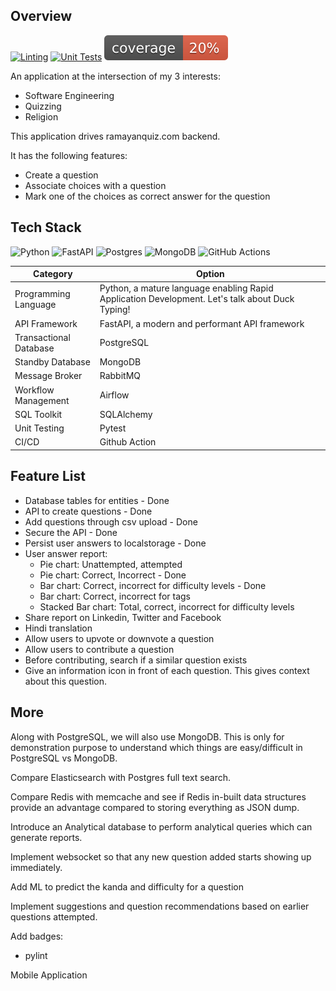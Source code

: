 ## Overview

[![Linting](https://github.com/akshar-raaj/ramayanquiz/actions/workflows/linting.yml/badge.svg)](https://github.com/akshar-raaj/ramayanquiz/actions/workflows/linting.yml)  [![Unit Tests](https://github.com/akshar-raaj/ramayanquiz/actions/workflows/unit_tests.yml/badge.svg)](https://github.com/akshar-raaj/ramayanquiz/actions/workflows/unit_tests.yml) [![Test Coverage](https://github.com/akshar-raaj/ramayanquiz/blob/master/coverage.svg)](https://github.com/akshar-raaj/ramayanquiz/actions/workflows/code_coverage.yml)

An application at the intersection of my 3 interests:
- Software Engineering
- Quizzing
- Religion

This application drives ramayanquiz.com backend.

It has the following features:
- Create a question
- Associate choices with a question
- Mark one of the choices as correct answer for the question

## Tech Stack

![Python](https://img.shields.io/badge/python-3670A0?style=for-the-badge&logo=python&logoColor=ffdd54) ![FastAPI](https://img.shields.io/badge/FastAPI-005571?style=for-the-badge&logo=fastapi)
![Postgres](https://img.shields.io/badge/postgres-%23316192.svg?style=for-the-badge&logo=postgresql&logoColor=white) ![MongoDB](https://img.shields.io/badge/MongoDB-%234ea94b.svg?style=for-the-badge&logo=mongodb&logoColor=white)
![GitHub Actions](https://img.shields.io/badge/github%20actions-%232671E5.svg?style=for-the-badge&logo=githubactions&logoColor=white)

| Category | Option |
|----|-----|
| Programming Language | Python, a mature language enabling Rapid Application Development. Let's talk about Duck Typing! |
| API Framework | FastAPI, a modern and performant API framework |
| Transactional Database | PostgreSQL |
| Standby Database | MongoDB |
| Message Broker | RabbitMQ |
| Workflow Management | Airflow |
| SQL Toolkit | SQLAlchemy |
| Unit Testing | Pytest |
| CI/CD | Github Action |

## Feature List
- Database tables for entities - Done
- API to create questions - Done
- Add questions through csv upload - Done
- Secure the API - Done
- Persist user answers to localstorage - Done
- User answer report:
  - Pie chart: Unattempted, attempted
  - Pie chart: Correct, Incorrect - Done
  - Bar chart: Correct, incorrect for difficulty levels - Done
  - Bar chart: Correct, incorrect for tags
  - Stacked Bar chart: Total, correct, incorrect for difficulty levels
- Share report on Linkedin, Twitter and Facebook
- Hindi translation
- Allow users to upvote or downvote a question
- Allow users to contribute a question
- Before contributing, search if a similar question exists
- Give an information icon in front of each question. This gives context about this question.

## More
Along with PostgreSQL, we will also use MongoDB. This is only for demonstration purpose to understand which things are easy/difficult in PostgreSQL vs MongoDB.

Compare Elasticsearch with Postgres full text search.

Compare Redis with memcache and see if Redis in-built data structures provide an advantage compared to storing everything as JSON dump.

Introduce an Analytical database to perform analytical queries which can generate reports.

Implement websocket so that any new question added starts showing up immediately.

Add ML to predict the kanda and difficulty for a question

Implement suggestions and question recommendations based on earlier questions attempted.

Add badges:
- pylint

Mobile Application